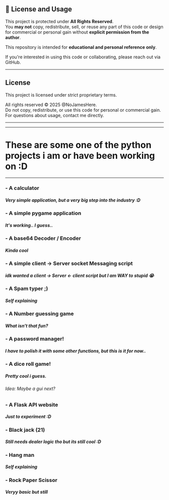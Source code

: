 ## 🚫 License and Usage

This project is protected under **All Rights Reserved**.  
You **may not** copy, redistribute, sell, or reuse any part of this code or design for commercial or personal gain without **explicit permission from the author**.

This repository is intended for **educational and personal reference only**.

If you're interested in using this code or collaborating, please reach out via GitHub.

---

## License

This project is licensed under strict proprietary terms.

All rights reserved © 2025 @NoJamesHere.  
Do not copy, redistribute, or use this code for personal or commercial gain.  
For questions about usage, contact me directly.

---
---

# These are some one of the python projects i am or have been working on :D
---
### - A calculator
##### Very simple application, but a very big step into the industry :D
### - A simple pygame application
##### It's working.. I guess..
### - A base64 Decoder / Encoder
##### Kinda cool
### - A simple client -> Server socket Messaging script
##### idk wanted a client -> Server <- client script but I am WAY to stupid :sob:
### - A Spam typer ;)
##### Self explaining
### - A Number guessing game
##### What isn't that fun?
### - A password manager!
##### I have to polish it with some other functions, but this is it for now..
### - A dice roll game!
##### Pretty cool i guess.
###### Idea: Maybe a gui next?
### - A Flask API website
##### Just to experiment :D
### - Black jack (21)
##### Still needs dealer logic tho but its still cool :D
### - Hang man
##### Self explaining
### - Rock Paper Scissor
##### Veryy basic but still
